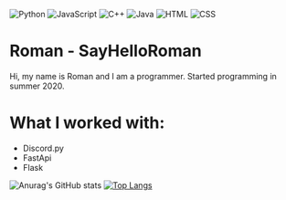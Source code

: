 

![Python](https://img.shields.io/badge/-Python-%230075a8?logo=python&logoColor=white&style=flat-square)
![JavaScript](https://img.shields.io/badge/-JavaScript-%23e9d54c?logo=javascript&logoColor=white&style=flat-square)
![C++](https://img.shields.io/badge/C++-blue.svg?style=flat&logo=c%2B%2B)
![Java](https://img.shields.io/badge/Java-007396.svg?style=flat&logo=Java)
![HTML](https://img.shields.io/badge/-HTML-%23de4b25?logo=html5&logoColor=white&style=flat-square)
![CSS](https://img.shields.io/badge/-CSS-%230174b8?logo=css3&logoColor=white&style=flat-square)

# Roman - SayHelloRoman

Hi, my name is Roman and I am a programmer. Started programming in summer 2020.

# What I worked with:
- Discord.py
- FastApi
- Flask

![Anurag's GitHub stats](https://github-readme-stats.vercel.app/api?username=SayHelloRoman&show_icons=true&theme=radical)
[![Top Langs](https://github-readme-stats.vercel.app/api/top-langs/?username=SayHelloRoman&layout=compact&theme=radical)](https://github.com/SayHelloRoman/github-readme-stats)
